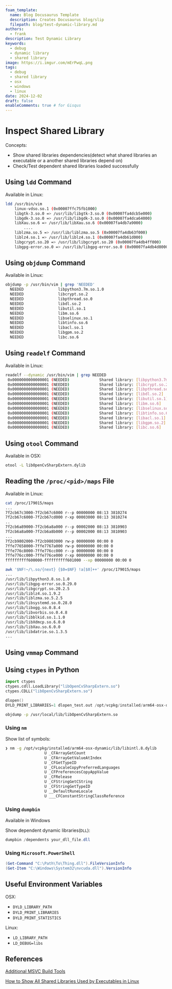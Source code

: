 ```yaml
---
foam_template:
  name: Blog Docusaurus Template
  description: Creates Docusaurus blog/slip
  filepath: blog/test-dynamic-library.md
authors:
  - frank
description: Test Dynamic Library
keywords:
  - debug
  - dynamic library
  - shared library
image: https://i.imgur.com/mErPwqL.png
tags:
  - debug
  - shared library
  - osx
  - windows
  - linux
date: 2024-12-02
draft: false
enableComments: true # for Gisqus
---
```


# Inspect Shared Library

Concepts:

- Show shared libraries dependencies(detect what shared libraries an executable or a another shared libraries depend on)
- Check/Test dependent shared libraries loaded successfully

<!-- truncate -->

## Using `ldd` Command

Available in Linux:

```sh
ldd /usr/bin/vim
	linux-vdso.so.1 (0x00007ffc75fb1000)
	libgtk-3.so.0 => /usr/lib/libgtk-3.so.0 (0x00007fa4dcb5e000)
	libgdk-3.so.0 => /usr/lib/libgdk-3.so.0 (0x00007fa4dca64000)	
	libXau.so.6 => /usr/lib/libXau.so.6 (0x00007fa4db7a9000)
        ....
	liblzma.so.5 => /usr/lib/liblzma.so.5 (0x00007fa4db63f000)
	liblz4.so.1 => /usr/lib/liblz4.so.1 (0x00007fa4db61d000)
	libgcrypt.so.20 => /usr/lib/libgcrypt.so.20 (0x00007fa4db4ff000)
	libgpg-error.so.0 => /usr/lib/libgpg-error.so.0 (0x00007fa4db4d8000)
```

## Using `objdump` Command

Available in Linux:

```sh
objdump -p /usr/bin/vim | grep 'NEEDED'
  NEEDED               libpython3.7m.so.1.0
  NEEDED               libcrypt.so.2
  NEEDED               libpthread.so.0
  NEEDED               libdl.so.2
  NEEDED               libutil.so.1
  NEEDED               libm.so.6
  NEEDED               libselinux.so.1
  NEEDED               libtinfo.so.6
  NEEDED               libacl.so.1
  NEEDED               libgpm.so.2
  NEEDED               libc.so.6
```

## Using `readelf` Command

Available in Linux:

```sh
readelf --dynamic /usr/bin/vim | grep NEEDED
 0x0000000000000001 (NEEDED)             Shared library: [libpython3.7m.so.1.0]
 0x0000000000000001 (NEEDED)             Shared library: [libcrypt.so.2]
 0x0000000000000001 (NEEDED)             Shared library: [libpthread.so.0]
 0x0000000000000001 (NEEDED)             Shared library: [libdl.so.2]
 0x0000000000000001 (NEEDED)             Shared library: [libutil.so.1]
 0x0000000000000001 (NEEDED)             Shared library: [libm.so.6]
 0x0000000000000001 (NEEDED)             Shared library: [libselinux.so.1]
 0x0000000000000001 (NEEDED)             Shared library: [libtinfo.so.6]
 0x0000000000000001 (NEEDED)             Shared library: [libacl.so.1]
 0x0000000000000001 (NEEDED)             Shared library: [libgpm.so.2]
 0x0000000000000001 (NEEDED)             Shared library: [libc.so.6]
```

## Using `otool` Command

Available in OSX:

```sh
otool -L libOpenCvSharpExtern.dylib
```

## Reading the `/proc/<pid>/maps` File

Available in Linux:

```sh
cat /proc/179015/maps 
...
7f2cb67c3000-7f2cb67c6000 r--p 00000000 08:13 3810274                    /usr/lib/libnss_files-2.31.so
7f2cb67c6000-7f2cb67cd000 r-xp 00003000 08:13 3810274                    /usr/lib/libnss_files-2.31.so
..
7f2cb6a89000-7f2cb6a8a000 r--p 00002000 08:13 3810903                    /usr/lib/libutil-2.31.so
7f2cb6a8a000-7f2cb6a8b000 r--p 00002000 08:13 3810903                    /usr/lib/libutil-2.31.so
...
7f2cb9802000-7f2cb9803000 rw-p 00000000 00:00 0 
7ffe77658000-7ffe7767a000 rw-p 00000000 00:00 0                          [stack]
7ffe776c8000-7ffe776cc000 r--p 00000000 00:00 0                          [vvar]
7ffe776cc000-7ffe776ce000 r-xp 00000000 00:00 0                          [vdso]
ffffffffff600000-ffffffffff601000 --xp 00000000 00:00 0                  [vsyscall]
```

```sh
awk '$NF!~/\.so/{next} {$0=$NF} !a[$0]++' /proc/179015/maps
...
/usr/lib/libpython3.8.so.1.0
/usr/lib/libgpg-error.so.0.29.0
/usr/lib/libgcrypt.so.20.2.5
/usr/lib/liblz4.so.1.9.2
/usr/lib/liblzma.so.5.2.5
/usr/lib/libsystemd.so.0.28.0
/usr/lib/libogg.so.0.8.4
/usr/lib/libvorbis.so.0.4.8
/usr/lib/libblkid.so.1.1.0
/usr/lib/libXdmcp.so.6.0.0
/usr/lib/libXau.so.6.0.0
/usr/lib/libdatrie.so.1.3.5
...
```

## Using `vmmap` Command

## Using `ctypes` in Python

```py
import ctypes
ctypes.cdll.LoadLibrary("libOpenCvSharpExtern.so")
ctypes.CDLL("libOpenCvSharpExtern.so")
```

```c
dlopen()
DYLD_PRINT_LIBRARIES=1 dlopen_test.out /opt/vcpkg/installed/arm64-osx-dynamic/lib/libpng16.dylib
```

```sh
objdump -p /usr/local/lib/libOpenCvSharpExtern.so
```

### Using `nm`

Show list of symbols:

```sh
❯ nm -g /opt/vcpkg/installed/arm64-osx-dynamic/lib/libintl.8.dylib
                 U _CFArrayGetCount
                 U _CFArrayGetValueAtIndex
                 U _CFGetTypeID
                 U _CFLocaleCopyPreferredLanguages
                 U _CFPreferencesCopyAppValue
                 U _CFRelease
                 U _CFStringGetCString
                 U _CFStringGetTypeID
                 U __DefaultRuneLocale
                 U ___CFConstantStringClassReference
```

### Using `dumpbin`

Available in Windows

Show dependent dynamic libraries(`DLL`):

```powershell
dumpbin /dependents your_dll_file.dll
```

### Using `Microsoft.PowerShell`

```powershell
(Get-Command "C:\Path\To\Thing.dll").FileVersionInfo
(Get-Item "C:\Windows\System32\nvcuda.dll").VersionInfo
```

## Useful Environment Variables

OSX:

- `DYLD_LIBRARY_PATH`
- `DYLD_PRINT_LIBRARIES`
- `DYLD_PRINT_STATISTICS`

Linux:

- `LD_LIBRARY_PATH`
- `LD_DEBUG=libs`

## References

[Additional MSVC Build Tools](https://learn.microsoft.com/en-us/cpp/build/reference/c-cpp-build-tools)

[How to Show All Shared Libraries Used by Executables in Linux](https://www.baeldung.com/linux/show-shared-libraries-executables)
